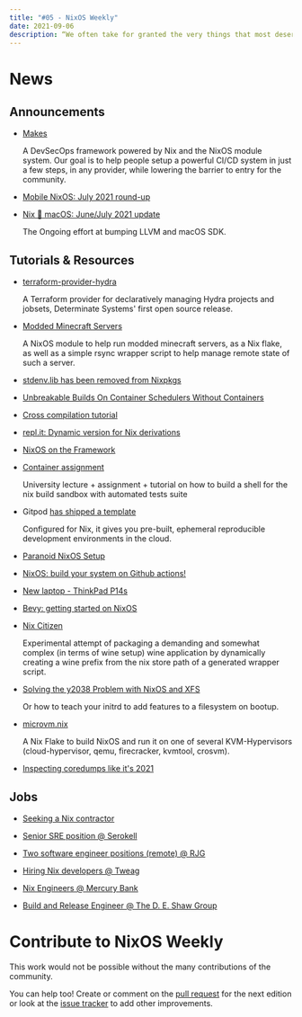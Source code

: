 ```yaml
---
title: "#05 - NixOS Weekly"
date: 2021-09-06
description: “We often take for granted the very things that most deserve our gratitude.” – Cynthia Ozick
---
```


# News

## Announcements

- [Makes](https://github.com/fluidattacks/makes)

  A DevSecOps framework powered by Nix and the NixOS module system.
  Our goal is to help people setup a powerful CI/CD system
  in just a few steps, in any provider,
  while lowering the barrier to entry for the community.

- [Mobile NixOS: July 2021 round-up](https://mobile.nixos.org/news/2021-08-03-july-2021-round-up.html)

- [Nix 🖤 macOS: June/July 2021 update](https://discourse.nixos.org/t/nix-macos-monthly/12330/9)

  The Ongoing effort at bumping LLVM and macOS SDK.

## Tutorials & Resources

- [terraform-provider-hydra](https://determinate.systems/posts/terraform-provider-hydra/)

  A Terraform provider for declaratively managing Hydra projects and jobsets, Determinate Systems'
  first open source release.

- [Modded Minecraft Servers](https://github.com/mkaito/nixos-modded-minecraft-servers)

  A NixOS module to help run modded minecraft servers, as a Nix flake, as well
  as a simple rsync wrapper script to help manage remote state of such
  a server.

- [stdenv.lib has been removed from Nixpkgs](https://github.com/NixOS/nixpkgs/pull/125494)

- [Unbreakable Builds On Container Schedulers Without Containers](https://blog.tjll.net/container-scheduling-without-containers/)

- [Cross compilation tutorial](https://nix.dev/tutorials/cross-compilation)

- [repl.it: Dynamic version for Nix derivations](https://blog.replit.com/nix_dynamic_version)

- [NixOS on the Framework](https://grahamc.com/blog/nixos-on-framework)

- [Container assignment](https://github.com/ls1-sys-prog-course/task8-container)

  University lecture + assignment + tutorial on how to build a shell for the nix build sandbox with
  automated tests suite

- Gitpod [has shipped a template](https://twitter.com/gitpod/status/1412207422165241858)

  Configured for Nix, it gives you pre-built, ephemeral reproducible development environments in the
  cloud.

- [Paranoid NixOS Setup](https://christine.website/blog/paranoid-nixos-2021-07-18)

- [NixOS: build your system on Github actions!](https://gvolpe.com/blog/nixos-binary-cache-ci/)

- [New laptop - ThinkPad P14s](https://domenkozar.com/2021/08/06/new-laptop-thinkpad-p14s/)

- [Bevy: getting started on NixOS](https://blog.thomasheartman.com/posts/bevy-getting-started-on-nixos)

- [Nix Citizen](https://gitea.xndr.de/philipp/nixcitizen)

  Experimental attempt of packaging a demanding and somewhat complex (in terms of wine setup)
  wine application by dynamically creating a wine prefix from the nix store path of a generated
  wrapper script.

- [Solving the y2038 Problem with NixOS and XFS](https://blog.helsinki-systems.de/solving-the-y2038-problem-with-nixos-and-xfs/)

  Or how to teach your initrd to add features to a filesystem on bootup.

- [microvm.nix](https://github.com/astro/microvm.nix)

  A Nix Flake to build NixOS and run it on one of several KVM-Hypervisors
  (cloud-hypervisor, qemu, firecracker, kvmtool, crosvm).

- [Inspecting coredumps like it's 2021](https://nixos.mayflower.consulting/blog/2021/09/06/coredumpctl/)

## Jobs

- [Seeking a Nix contractor](https://discourse.nixos.org/t/seeking-nix-contractor/14722)

- [Senior SRE position @ Serokell](https://discourse.nixos.org/t/remote-senior-sre-position-at-serokell/14563)

- [Two software engineer positions (remote) @ RJG](https://discourse.nixos.org/t/two-software-engineer-positions-remote/13886)

- [Hiring Nix developers @ Tweag](https://discourse.nixos.org/t/job-tweag-hiring-nix-developers/14086)

- [Nix Engineers @ Mercury Bank](https://discourse.nixos.org/t/mercury-bank-nix-engineers/13784)

- [Build and Release Engineer @ The D. E. Shaw Group](https://discourse.nixos.org/t/the-d-e-shaw-group-quant-systems-build-and-release-engineer/13686)

# Contribute to NixOS Weekly

This work would not be possible without the many contributions of the community.

You can help too! Create or comment on the [pull request](https://github.com/NixOS/nixos-weekly/pulls)
for the next edition or look at the
[issue tracker](https://github.com/NixOS/nixos-weekly/issues) to add other improvements.
